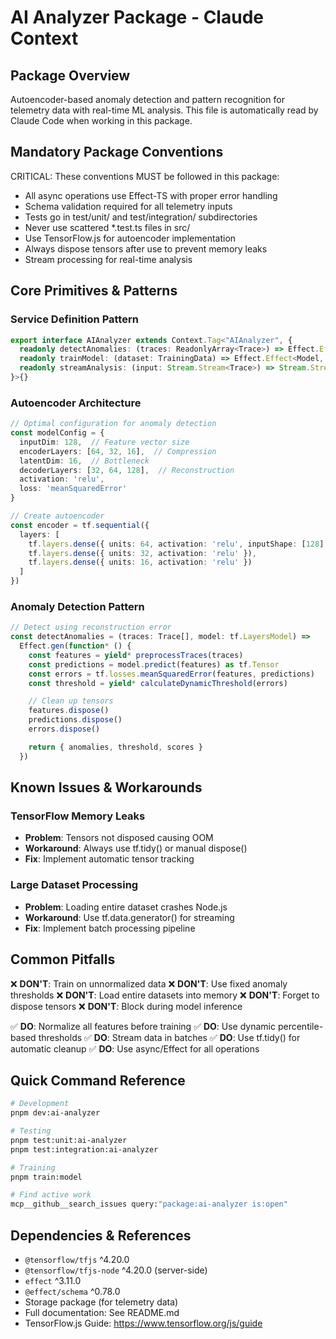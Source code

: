 # AI Analyzer Package - Claude Context

## Package Overview
Autoencoder-based anomaly detection and pattern recognition for telemetry data with real-time ML analysis.
This file is automatically read by Claude Code when working in this package.

## Mandatory Package Conventions
CRITICAL: These conventions MUST be followed in this package:
- All async operations use Effect-TS with proper error handling
- Schema validation required for all telemetry inputs
- Tests go in test/unit/ and test/integration/ subdirectories
- Never use scattered *.test.ts files in src/
- Use TensorFlow.js for autoencoder implementation
- Always dispose tensors after use to prevent memory leaks
- Stream processing for real-time analysis

## Core Primitives & Patterns

### Service Definition Pattern
```typescript
export interface AIAnalyzer extends Context.Tag<"AIAnalyzer", {
  readonly detectAnomalies: (traces: ReadonlyArray<Trace>) => Effect.Effect<AnomalyReport, AIError, never>
  readonly trainModel: (dataset: TrainingData) => Effect.Effect<Model, AIError, never>
  readonly streamAnalysis: (input: Stream.Stream<Trace>) => Stream.Stream<Anomaly, AIError, never>
}>{}
```

### Autoencoder Architecture
```typescript
// Optimal configuration for anomaly detection
const modelConfig = {
  inputDim: 128,  // Feature vector size
  encoderLayers: [64, 32, 16],  // Compression
  latentDim: 16,  // Bottleneck
  decoderLayers: [32, 64, 128],  // Reconstruction
  activation: 'relu',
  loss: 'meanSquaredError'
}

// Create autoencoder
const encoder = tf.sequential({
  layers: [
    tf.layers.dense({ units: 64, activation: 'relu', inputShape: [128] }),
    tf.layers.dense({ units: 32, activation: 'relu' }),
    tf.layers.dense({ units: 16, activation: 'relu' })
  ]
})
```

### Anomaly Detection Pattern
```typescript
// Detect using reconstruction error
const detectAnomalies = (traces: Trace[], model: tf.LayersModel) =>
  Effect.gen(function* () {
    const features = yield* preprocessTraces(traces)
    const predictions = model.predict(features) as tf.Tensor
    const errors = tf.losses.meanSquaredError(features, predictions)
    const threshold = yield* calculateDynamicThreshold(errors)

    // Clean up tensors
    features.dispose()
    predictions.dispose()
    errors.dispose()

    return { anomalies, threshold, scores }
  })
```

## Known Issues & Workarounds

### TensorFlow Memory Leaks
- **Problem**: Tensors not disposed causing OOM
- **Workaround**: Always use tf.tidy() or manual dispose()
- **Fix**: Implement automatic tensor tracking

### Large Dataset Processing
- **Problem**: Loading entire dataset crashes Node.js
- **Workaround**: Use tf.data.generator() for streaming
- **Fix**: Implement batch processing pipeline

## Common Pitfalls

❌ **DON'T**: Train on unnormalized data
❌ **DON'T**: Use fixed anomaly thresholds
❌ **DON'T**: Load entire datasets into memory
❌ **DON'T**: Forget to dispose tensors
❌ **DON'T**: Block during model inference

✅ **DO**: Normalize all features before training
✅ **DO**: Use dynamic percentile-based thresholds
✅ **DO**: Stream data in batches
✅ **DO**: Use tf.tidy() for automatic cleanup
✅ **DO**: Use async/Effect for all operations

## Quick Command Reference

```bash
# Development
pnpm dev:ai-analyzer

# Testing
pnpm test:unit:ai-analyzer
pnpm test:integration:ai-analyzer

# Training
pnpm train:model

# Find active work
mcp__github__search_issues query:"package:ai-analyzer is:open"
```

## Dependencies & References
- `@tensorflow/tfjs` ^4.20.0
- `@tensorflow/tfjs-node` ^4.20.0 (server-side)
- `effect` ^3.11.0
- `@effect/schema` ^0.78.0
- Storage package (for telemetry data)
- Full documentation: See README.md
- TensorFlow.js Guide: https://www.tensorflow.org/js/guide
